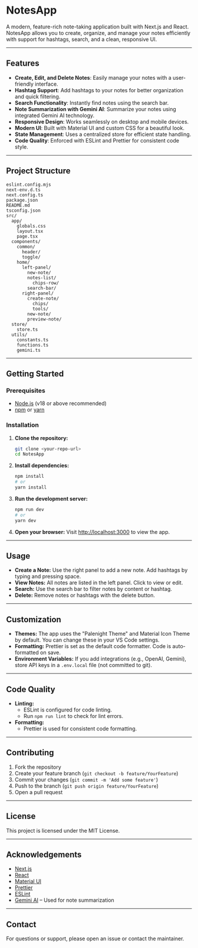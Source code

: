 # NotesApp

A modern, feature-rich note-taking application built with Next.js and React. NotesApp allows you to create, organize, and manage your notes efficiently with support for hashtags, search, and a clean, responsive UI.

---

## Features

- **Create, Edit, and Delete Notes**: Easily manage your notes with a user-friendly interface.
- **Hashtag Support**: Add hashtags to your notes for better organization and quick filtering.
- **Search Functionality**: Instantly find notes using the search bar.
- **Note Summarization with Gemini AI**: Summarize your notes using integrated Gemini AI technology.
- **Responsive Design**: Works seamlessly on desktop and mobile devices.
- **Modern UI**: Built with Material UI and custom CSS for a beautiful look.
- **State Management**: Uses a centralized store for efficient state handling.
- **Code Quality**: Enforced with ESLint and Prettier for consistent code style.

---

## Project Structure

```
eslint.config.mjs
next-env.d.ts
next.config.ts
package.json
README.md
tsconfig.json
src/
  app/
    globals.css
    layout.tsx
    page.tsx
  components/
    common/
      header/
      toggle/
    home/
      left-panel/
        new-note/
        notes-list/
          chips-row/
        search-bar/
      right-panel/
        create-note/
          chips/
          tools/
        new-note/
        preview-note/
  store/
    store.ts
  utils/
    constants.ts
    functions.ts
    gemini.ts
```

---

## Getting Started

### Prerequisites

- [Node.js](https://nodejs.org/) (v18 or above recommended)
- [npm](https://www.npmjs.com/) or [yarn](https://yarnpkg.com/)

### Installation

1. **Clone the repository:**
   ```sh
   git clone <your-repo-url>
   cd NotesApp
   ```
2. **Install dependencies:**
   ```sh
   npm install
   # or
   yarn install
   ```
3. **Run the development server:**
   ```sh
   npm run dev
   # or
   yarn dev
   ```
4. **Open your browser:**
   Visit [http://localhost:3000](http://localhost:3000) to view the app.

---

## Usage

- **Create a Note:** Use the right panel to add a new note. Add hashtags by typing and pressing space.
- **View Notes:** All notes are listed in the left panel. Click to view or edit.
- **Search:** Use the search bar to filter notes by content or hashtag.
- **Delete:** Remove notes or hashtags with the delete button.

---

## Customization

- **Themes:** The app uses the "Palenight Theme" and Material Icon Theme by default. You can change these in your VS Code settings.
- **Formatting:** Prettier is set as the default code formatter. Code is auto-formatted on save.
- **Environment Variables:** If you add integrations (e.g., OpenAI, Gemini), store API keys in a `.env.local` file (not committed to git).

---

## Code Quality

- **Linting:**
  - ESLint is configured for code linting.
  - Run `npm run lint` to check for lint errors.
- **Formatting:**
  - Prettier is used for consistent code formatting.

---

## Contributing

1. Fork the repository
2. Create your feature branch (`git checkout -b feature/YourFeature`)
3. Commit your changes (`git commit -m 'Add some feature'`)
4. Push to the branch (`git push origin feature/YourFeature`)
5. Open a pull request

---

## License

This project is licensed under the MIT License.

---

## Acknowledgements

- [Next.js](https://nextjs.org/)
- [React](https://react.dev/)
- [Material UI](https://mui.com/)
- [Prettier](https://prettier.io/)
- [ESLint](https://eslint.org/)
- [Gemini AI](https://deepmind.google/technologies/gemini/) – Used for note summarization

---

## Contact

For questions or support, please open an issue or contact the maintainer.
